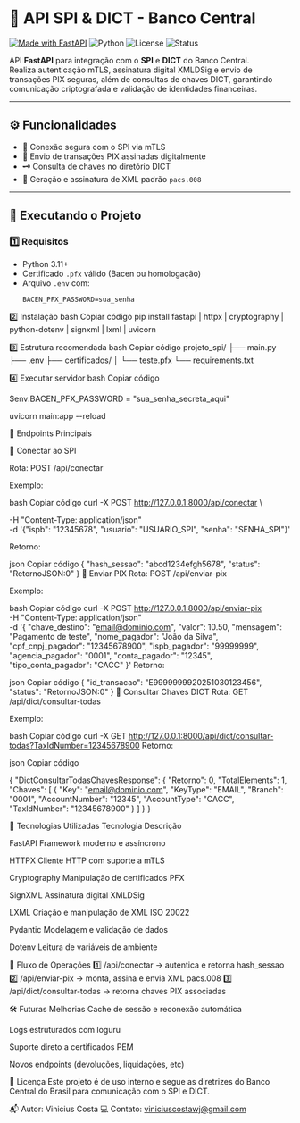 # 💸 API SPI & DICT - Banco Central

[![Made with FastAPI](https://img.shields.io/badge/Made%20with-FastAPI-009688?logo=fastapi&logoColor=white)](https://fastapi.tiangolo.com/)
![Python](https://img.shields.io/badge/Python-3.11+-blue?logo=python)
![License](https://img.shields.io/badge/Licença-Interna-lightgrey)
![Status](https://img.shields.io/badge/Status-Em%20Desenvolvimento-yellow)

API **FastAPI** para integração com o **SPI** e **DICT** do Banco Central.  
Realiza autenticação mTLS, assinatura digital XMLDSig e envio de transações PIX seguras, além de consultas de chaves DICT, garantindo comunicação criptografada e validação de identidades financeiras.

---

## ⚙️ Funcionalidades

- 🔐 Conexão segura com o SPI via mTLS  
- 💸 Envio de transações PIX assinadas digitalmente  
- 🗝️ Consulta de chaves no diretório DICT  
- 🧾 Geração e assinatura de XML padrão `pacs.008`

---

## 🚀 Executando o Projeto

### 1️⃣ Requisitos
- Python 3.11+
- Certificado `.pfx` válido (Bacen ou homologação)
- Arquivo `.env` com:
  ```env
  BACEN_PFX_PASSWORD=sua_senha
  
2️⃣ Instalação
bash
Copiar código
pip install fastapi | httpx | cryptography | python-dotenv | signxml | lxml | uvicorn


3️⃣ Estrutura recomendada
bash
Copiar código
projeto_spi/
├── main.py
├── .env
├── certificados/
│   └── teste.pfx
└── requirements.txt


4️⃣ Executar servidor
bash
Copiar código

$env:BACEN_PFX_PASSWORD = "sua_senha_secreta_aqui"

uvicorn main:app --reload


🧠 Endpoints Principais

🔹 Conectar ao SPI

Rota: POST /api/conectar

Exemplo:

bash
Copiar código
curl -X POST http://127.0.0.1:8000/api/conectar \

  -H "Content-Type: application/json" \
  -d '{"ispb": "12345678", "usuario": "USUARIO_SPI", "senha": "SENHA_SPI"}'

Retorno:

json
Copiar código
{
  "hash_sessao": "abcd1234efgh5678",
  "status": "RetornoJSON:0"
}
🔹 Enviar PIX
Rota: POST /api/enviar-pix

Exemplo:

bash
Copiar código
curl -X POST http://127.0.0.1:8000/api/enviar-pix \
  -H "Content-Type: application/json" \
  -d '{
        "chave_destino": "email@dominio.com",
        "valor": 10.50,
        "mensagem": "Pagamento de teste",
        "nome_pagador": "João da Silva",
        "cpf_cnpj_pagador": "12345678900",
        "ispb_pagador": "99999999",
        "agencia_pagador": "0001",
        "conta_pagador": "12345",
        "tipo_conta_pagador": "CACC"
      }'
Retorno:

json
Copiar código
{
  "id_transacao": "E9999999920251030123456",
  "status": "RetornoJSON:0"
}
🔹 Consultar Chaves DICT
Rota: GET /api/dict/consultar-todas

Exemplo:

bash
Copiar código
curl -X GET http://127.0.0.1:8000/api/dict/consultar-todas?TaxIdNumber=12345678900
Retorno:

json
Copiar código

{
  "DictConsultarTodasChavesResponse": {
    "Retorno": 0,
    "TotalElements": 1,
    "Chaves": [
      {
        "Key": "email@dominio.com",
        "KeyType": "EMAIL",
        "Branch": "0001",
        "AccountNumber": "12345",
        "AccountType": "CACC",
        "TaxIdNumber": "12345678900"
      }
    ]
  }
}

🧰 Tecnologias Utilizadas
Tecnologia	Descrição

FastAPI	Framework moderno e assíncrono

HTTPX	Cliente HTTP com suporte a mTLS

Cryptography	Manipulação de certificados PFX

SignXML	Assinatura digital XMLDSig

LXML	Criação e manipulação de XML ISO 20022

Pydantic	Modelagem e validação de dados

Dotenv	Leitura de variáveis de ambiente

🧩 Fluxo de Operações
1️⃣ /api/conectar → autentica e retorna hash_sessao
2️⃣ /api/enviar-pix → monta, assina e envia XML pacs.008
3️⃣ /api/dict/consultar-todas → retorna chaves PIX associadas

🛠️ Futuras Melhorias
Cache de sessão e reconexão automática

Logs estruturados com loguru

Suporte direto a certificados PEM

Novos endpoints (devoluções, liquidações, etc)

📄 Licença
Este projeto é de uso interno e segue as diretrizes do Banco Central do Brasil para comunicação com o SPI e DICT.

📬 Autor: Vinicius Costa
💻 Contato: viniciuscostawj@gmail.com
